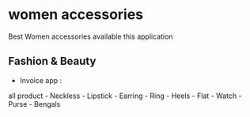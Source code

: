# women accessories

Best Women accessories available this application  

## Fashion & Beauty

- Invoice app :

all product
    - Neckless
    - Lipstick
    - Earring
    - Ring
    - Heels
    - Flat
    - Watch
    - Purse
    - Bengals


